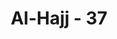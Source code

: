 ---
title: "Al-Hajj - 37"
no: 37
arabic_no: ٣٧
ayah: لَنْ يَّنَالَ اللّٰهَ لُحُوْمُهَا وَلَا دِمَاۤؤُهَا وَلٰكِنْ يَّنَالُهُ التَّقْوٰى مِنْكُمْۗ  كَذٰلِكَ سَخَّرَهَا لَكُمْ لِتُكَبِّرُوا اللّٰهَ عَلٰى مَا هَدٰىكُمْ ۗ وَبَشِّرِ الْمُحْسِنِيْنَ 
translation: "Daging (hewan kurban) dan darahnya itu sekali-kali tidak akan sampai kepada Allah, tetapi yang sampai kepada-Nya adalah ketakwaan kamu. Demi-kianlah Dia menundukkannya untuk-mu agar kamu mengagungkan Allah atas petunjuk yang Dia berikan kepadamu. Dan sampaikanlah kabar gembira kepada orang-orang yang berbuat baik."
tafsir: "Allah menegaskan lagi tujuan berkurban, ialah untuk mendekatkan diri kepada Allah dan mencari keridaan-Nya. Dekat kepada Allah dan keridaan-Nya tidak akan diperoleh dari daging-daging binatang yang disembelih itu dan tidak pula dari darahnya yang telah ditumpahkan, akan tetapi semuanya itu akan diperoleh bila kurban itu dilakukan dengan niat yang ikhlas, dilakukan semata-mata karena Allah dan sebagai syukur atas nikmat-nikmat yang tidak terhingga yang telah dilimpahkan-Nya kepada hamba-Nya.\n\nMujahid berkata, \"Kaum Muslimin pernah bermaksud meniru perbuatan orang-orang musyrik Mekah. Jika menyembelih binatang kurban, mereka menebarkan daging-daging binatang itu disekitar Ka'bah, sedang darahnya mereka lumurkan ke dinding-dinding Ka'bah dengan maksud mencari keridaan tuhan-tuhan yang mereka sembah. Dengan turunnya ayat ini, maka kaum Muslimin mengurungkan maksudnya itu.\"\n\nAllah menegaskan pula bahwa Dia telah memudahkan binatang kurban bagi manusia, mudah didapat, mudah dikuasai, dan mudah pula disembelih. Dengan kemudahan itu manusia seharusnya tambah mensyukuri nikmat yang telah dilimpahkan Allah kepada mereka serta mengagungkan-Nya, karena petunjuk-petunjuk yang telah diberikan-Nya.\n\nPada akhir ayat ini Allah memerintahkan kepada Rasulullah saw menyampaikan kabar gembira kepada orang-orang yang beriman dan beramal saleh, serta orang-orang yang melakukan kurban dengan ikhlas bahwa mereka akan memperoleh rida dan karunia-Nya.\n\nPada ayat yang lalu Allah memerintahkan agar menyebut nama-Nya di waktu menyembelih binatang kurban, sedang pada ayat ini diperintahkan membaca takbir di waktu menyembelih binatang kurban.\n\nKebanyakan ahli tafsir mengumpulkan kedua bacaan ini, yaitu dengan menyebut nama Allah dan mengucapkan takbir.\n\nUcapan yang diucapkan itu ialah:\n\nDengan nama Allah, Allah Maha Besar, dari Engkau dan untuk Engkau!\n\nAlasan dari mufasir itu ialah hadis Nabi Muhammad saw.\n\nDari Jabir bin Abdillah, ia berkata, \"Nabi saw menyembelih pada hari raya kurban dua ekor domba yang mempunyai tanduk yang tajam dan berwarna putih kehitam-hitaman. Tatkala beliau menghadapkan keduanya ke kiblat, beliau mengucapkan, (artinya) \"Sesungguhnya aku menghadapkan mukaku kepada yang menciptakan langit dan bumi dalam keadaan cenderung kepada agama yang benar,\" sampai kepada perkataan, 'dan aku adalah orang yang pertama kali yang menyerahkan diri. Wahai Tuhan! Dari Engkau untuk Engkau, dari Muhammad dan umatnya, dengan nama Allah dan Allah Mahabesar, kemudian beliau menyembelihnya.\" (Riwayat Abu Daud)"
---